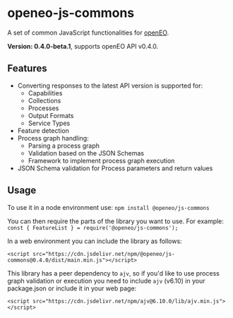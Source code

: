 # openeo-js-commons
A set of common JavaScript functionalities for [openEO](http://openeo.org).

**Version: 0.4.0-beta.1**, supports openEO API v0.4.0.

## Features
- Converting responses to the latest API version is supported for:
  - Capabilities
  - Collections
  - Processes
  - Output Formats
  - Service Types
- Feature detection
- Process graph handling:
  - Parsing a process graph
  - Validation based on the JSON Schemas
  - Framework to implement process graph execution
- JSON Schema validation for Process parameters and return values

## Usage

To use it in a node environment use: `npm install @openeo/js-commons`

You can then require the parts of the library you want to use. For example: `const { FeatureList } = require('@openeo/js-commons');`

In a web environment you can include the library as follows:

```
<script src="https://cdn.jsdelivr.net/npm/@openeo/js-commons@0.4.0/dist/main.min.js"></script>
```

This library has a peer dependency to `ajv`, so if you'd like to use process graph validation or execution you need to include `ajv` (v6.10) in your package.json or include it in your web page:

```
<script src="https://cdn.jsdelivr.net/npm/ajv@6.10.0/lib/ajv.min.js"></script>
```